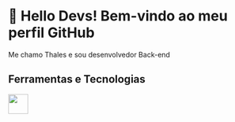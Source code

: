 # 👋 Hello Devs! Bem-vindo ao meu perfil GitHub
Me chamo Thales e sou desenvolvedor Back-end

## Ferramentas e Tecnologias
<img src="https://cdn.jsdelivr.net/gh/devicons/devicon/icons/git/git-original.svg" width="40" height="40"/> <link rel="stylesheet" href="https://cdn.jsdelivr.net/gh/devicons/devicon@v2.15.1/devicon.min.css">
          
